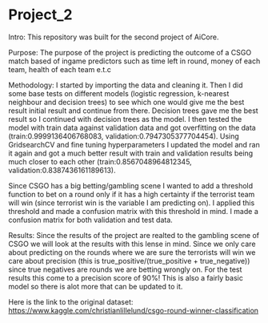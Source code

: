 # Project_2
Intro: This repository was built for the second project of AiCore.

Purpose: The purpose of the project is predicting the outcome of a CSGO match based of ingame predictors such as time left in round,
money of each team,  health of each team e.t.c

Methodology: I started by importing the data and cleaning it. Then I did some base tests on different models (logistic regression, k-nearest neighbour and decision trees) to see which one would give me the best result initial result and continue from there. Decision trees gave me the best result so I continued with decision trees as the model. I then tested the model with train data against validation data and got overfitting on the data (train:0.9999136406768083, validation:0.7947305377704454). Using GridsearchCV and fine tuning hyperparameters I updated the model and ran it again and got a much better result with train and validation results being much closer to each other (train:0.8567048964812345, validation:0.8387436161189613). 

Since CSGO has a big betting/gambling scene I wanted to add a threshold function to bet on a round only if it has a high certainty if the terrorist team will win (since terrorist win is the variable I am predicting on). I applied this threshold and made a confusion matrix with this threshold in mind. I made a confusion matrix for both validation and test data. 

Results: Since the results of the project are realted to the gambling scene of CSGO we will look at the results with this lense in mind. Since we only care about predicting on the rounds where we are sure the terrorists will win we care about precision (this is true_positive/(true_positive + true_negative)) since true negatives are rounds we are betting wrongly on. For the test results this come to a precision score of 90%! This is also a fairly basic model so there is alot more that can be updated to it. 

Here is the link to the original dataset: https://www.kaggle.com/christianlillelund/csgo-round-winner-classification
